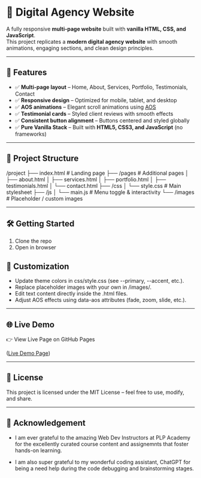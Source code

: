 # 🚀 Digital Agency Website

A fully responsive **multi-page website** built with **vanilla HTML, CSS, and JavaScript**.  
This project replicates a **modern digital agency website** with smooth animations, engaging sections, and clean design principles.

---

## 📂 Features

* ✅ **Multi-page layout** – Home, About, Services, Portfolio, Testimonials, Contact  
* ✅ **Responsive design** – Optimized for mobile, tablet, and desktop  
* ✅ **AOS animations** – Elegant scroll animations using [AOS](https://michalsnik.github.io/aos/)  
* ✅ **Testimonial cards** – Styled client reviews with smooth effects  
* ✅ **Consistent button alignment** – Buttons centered and styled globally  
* ✅ **Pure Vanilla Stack** – Built with **HTML5, CSS3, and JavaScript** (no frameworks)  

---

## 📁 Project Structure

/project
├── index.html # Landing page
├── /pages # Additional pages
│ ├── about.html
│ ├── services.html
│ ├── portfolio.html
│ ├── testimonials.html
│ └── contact.html
├── /css
│ └── style.css # Main stylesheet
├── /js
│ └── main.js # Menu toggle & interactivity
└── /images # Placeholder / custom images

---

## 🛠️ Getting Started

1. Clone the repo
2. Open in browser

## 🎨 Customization

- Update theme colors in css/style.css (see --primary, --accent, etc.).
- Replace placeholder images with your own in /images/.
- Edit text content directly inside the .html files.
- Adjust AOS effects using data-aos attributes (fade, zoom, slide, etc.).

--- 

## 🌐 Live Demo

👉 View Live Page on GitHub Pages

([Live Demo Page](https://udeh-gideon.github.io/july-2025-cohort-week-8-capstone-project/))

---

## 📜 License

This project is licensed under the MIT License – feel free to use, modify, and share.

---

## 🤝 Acknowledgement
- I am ever grateful to the amazing Web Dev Instructors at PLP Academy for the excellently curated course content and assignemnts that foster hands-on learning.

- I am also super grateful to my wonderful coding assistant, ChatGPT for being a need help during the code debugging and brainstorming stages.
